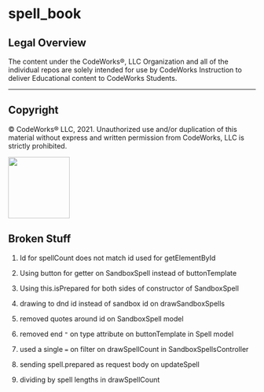 spell_book
============

## Legal Overview

The content under the CodeWorks®, LLC Organization and all of the individual repos are solely intended for use by CodeWorks Instruction to deliver Educational content to CodeWorks Students.

---

## Copyright

© CodeWorks® LLC, 2021. Unauthorized use and/or duplication of this material without express and written permission from CodeWorks, LLC is strictly prohibited.

<img src="https://bcw.blob.core.windows.net/public/img/7815839041305055" width="125">

## Broken Stuff

1. Id for spellCount does not match id used for getElementById

1. Using button for getter on SandboxSpell instead of buttonTemplate

1. Using this.isPrepared for both sides of constructor of SandboxSpell

1. drawing to dnd id instead of sandbox id on drawSandboxSpells

1. removed quotes around id on SandboxSpell model

1. removed end `"` on type attribute on buttonTemplate in Spell model

1. used a single `=` on filter on drawSpellCount in SandboxSpellsController

1. sending spell.prepared as request body on updateSpell

1. dividing by spell lengths in drawSpellCount